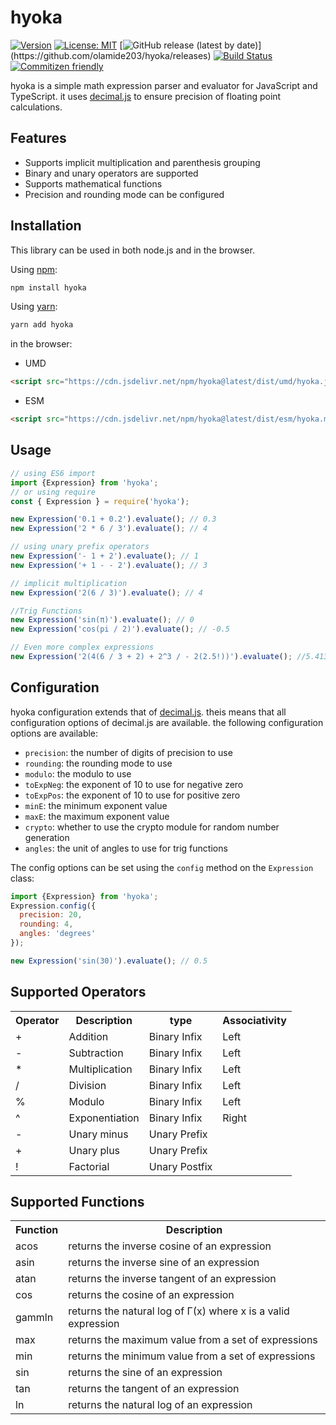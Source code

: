 # hyoka
[![Version](https://img.shields.io/npm/v/hyoka.svg)](https://www.npmjs.com/package/hyoka) [![License: MIT](https://img.shields.io/badge/License-MIT-yellow.svg)](https://github.com/olamide203/hyoka/blob/main/LICENSE) [![GitHub release (latest by date)](https://img.shields.io/github/v/release/olamide203/hyoka?)](https://github.com/olamide203/hyoka/releases) [![Build Status](https://github.com/olamide203/hyoka/workflows/CI/badge.svg)](https://github.com/olamide203/hyoka/actions) [![Commitizen friendly](https://img.shields.io/badge/commitizen-friendly-brightgreen.svg)](http://commitizen.github.io/cz-cli/)


<!-- description -->
hyoka is a simple math expression parser and evaluator for JavaScript and TypeScript. it uses [decimal.js](https://mikemcl.github.io/decimal.js/) to ensure precision of floating point calculations.

## Features
- Supports implicit multiplication and parenthesis grouping
- Binary and unary operators are supported
- Supports mathematical functions
- Precision and rounding mode can be configured
## Installation

This library can be used in both node.js and in the browser.

Using [npm](https://www.npmjs.com/package/@olamide203/hyoka):

```bash
npm install hyoka
```

Using [yarn](https://yarnpkg.com/en/package/@olamide203/hyoka):

```bash
yarn add hyoka
```

in the browser:
- UMD
```html
<script src="https://cdn.jsdelivr.net/npm/hyoka@latest/dist/umd/hyoka.js"></script>
```
- ESM
```html
<script src="https://cdn.jsdelivr.net/npm/hyoka@latest/dist/esm/hyoka.mjs" type="module"></script>
```


## Usage

```js
// using ES6 import
import {Expression} from 'hyoka';
// or using require
const { Expression } = require('hyoka');
```

```js
new Expression('0.1 + 0.2').evaluate(); // 0.3
new Expression('2 * 6 / 3').evaluate(); // 4

// using unary prefix operators
new Expression('- 1 + 2').evaluate(); // 1
new Expression('+ 1 - - 2').evaluate(); // 3

// implicit multiplication
new Expression('2(6 / 3)').evaluate(); // 4

//Trig Functions
new Expression('sin(π)').evaluate(); // 0
new Expression('cos(pi / 2)').evaluate(); // -0.5

// Even more complex expressions
new Expression('2(4(6 / 3 + 2) + 2^3 / - 2(2.5!))').evaluate(); //5.413192236417259652
```
## Configuration

hyoka configuration extends that of [decimal.js](https://mikemcl.github.io/decimal.js/). theis means that all configuration options of decimal.js are available. the following configuration options are available:
- `precision`: the number of digits of precision to use
- `rounding`: the rounding mode to use
- `modulo`: the modulo to use
- `toExpNeg`: the exponent of 10 to use for negative zero
- `toExpPos`: the exponent of 10 to use for positive zero
- `minE`: the minimum exponent value
- `maxE`: the maximum exponent value
- `crypto`: whether to use the crypto module for random number generation
- `angles`: the unit of angles to use for trig functions
  
The config options can be set using the `config` method on the `Expression` class:


```js
import {Expression} from 'hyoka';
Expression.config({
  precision: 20,
  rounding: 4,
  angles: 'degrees'
});

new Expression('sin(30)').evaluate(); // 0.5
```
## Supported Operators
<table>
  <tr>
    <th>Operator</th>
    <th>Description</th>
    <th>type</th>
    <th>Associativity</th>
  </tr>
  <tr>
    <td>+</td>
    <td>Addition</td>
    <td>Binary Infix</td>
    <td>Left</td>
  </tr>
  <tr>
    <td>-</td>
    <td>Subtraction</td>
    <td>Binary Infix</td>
    <td>Left</td>
  </tr>
  <tr>
    <td>*</td>
    <td>Multiplication</td>
    <td>Binary Infix</td>
    <td>Left</td>
  </tr>
  <tr>
    <td>/</td>
    <td>Division</td>
    <td>Binary Infix</td>
    <td>Left</td>
  </tr>
  <tr>
    <td>%</td>
    <td>Modulo</td>
    <td>Binary Infix</td>
    <td>Left</td>
  </tr>
  <tr>
    <td>^</td>
    <td>Exponentiation</td>
    <td>Binary Infix</td>
    <td>Right</td>
  </tr>
  <tr>
    <td>-</td>
    <td>Unary minus</td>
    <td>Unary Prefix</td>
    <td></td>
  </tr>
  <tr>
    <td>+</td>
    <td>Unary plus</td>
    <td>Unary Prefix</td>
    <td></td>
  </tr>
  <tr>
    <td>!</td>
    <td>Factorial</td>
    <td>Unary Postfix</td>
    <td></td>
  </tr>
</table>

## Supported Functions
<table>
  <tr>
    <th>Function</th>
    <th>Description</th>
  </tr>
  <tr>
    <td>acos</td>
    <td>returns the inverse cosine of an expression</td>
  </tr>
  <tr>
    <td>asin</td>
    <td>returns the inverse sine of an expression</td>
  </tr>
  <tr>
    <td>atan</td>
    <td>returns the inverse tangent of an expression</td>
  </tr>
  <tr>
    <td>cos</td>
    <td>returns the cosine of an expression</td>
  </tr>
  <tr>
    <td>gammln</td>
    <td>returns the natural log of Γ(x) where x is a valid expression</td>
  </tr>
  <tr>
    <td>max</td>
    <td>returns the maximum value from a set of expressions</td>
  </tr>
  <tr>
    <td>min</td>
    <td>returns the minimum value from a set of expressions</td>
  </tr>
  <tr>
    <td>sin</td>
    <td>returns the sine of an expression</td>
  </tr>
  <tr>
    <td>tan</td>
    <td>returns the tangent of an expression</td>
  </tr>
  <tr>
    <td>ln</td>
    <td>returns the natural log of an expression</td>
  </tr>
</table>